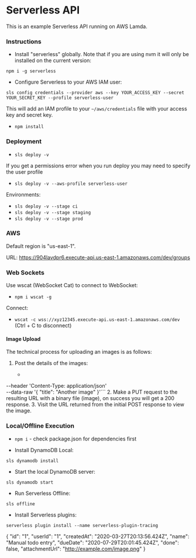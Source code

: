# Serverless API

This is an example Serverless API running on AWS Lamda. 

### Instructions

* Install "serverless" globally. Note that if you are using nvm it will only be installed on the current version: 

`npm i -g serverless`

* Configure Serverless to your AWS IAM user:

`sls config credentials --provider aws --key YOUR_ACCESS_KEY --secret YOUR_SECRET_KEY --profile serverless-user`

This will add an IAM profile to your `~/aws/credentials` file with your access key and secret key. 

* `npm install`

### Deployment

* `sls deploy -v`

If you get a permissions error when you run deploy you may need to specify the user profile

* `sls deploy -v --aws-profile serverless-user`

Environments: 

* `sls deploy -v --stage ci`
* `sls deploy -v --stage staging`
* `sls deploy -v --stage prod`

### AWS

Default region is "us-east-1".

URL: https://904lavdpr6.execute-api.us-east-1.amazonaws.com/dev/groups

### Web Sockets

Use wscat (WebSocket Cat) to connect to WebSocket: 

* `npm i wscat -g`

Connect: 

* `wscat -c wss://xyz12345.execute-api.us-east-1.amazonaws.com/dev` (Ctrl + C to disconnect)

#### Image Upload

The technical process for uploading an images is as follows: 

1. Post the details of the images: 
    * ```curl --location --request POST 'https://904lavdpr6.execute-api.us-east-1.amazonaws.com/dev/groups/1/images' \
--header 'Content-Type: application/json' \
--data-raw '{
	"title": "Another image"
}'```
2. Make a PUT request to the resulting URL with a binary file (image), on success you will get a 200 response. 
3. Visit the URL returned from the initial POST response to view the image. 


### Local/Offline Execution

* `npm i` - check package.json for dependencies first

* Install DynamoDB Local:

`sls dynamodb install`

* Start the local DynamoDB server: 
    
`sls dynamodb start` 

* Run Serverless Offline: 

`sls offline`

* Install Serverless plugins: 

`serverless plugin install --name serverless-plugin-tracing`

{
  "id": "1",
  "userId": "1",
  "createdAt": "2020-03-27T20:13:56.424Z",
  "name": "Manual todo entry",
  "dueDate": "2020-07-29T20:01:45.424Z",
  "done": false,
  "attachmentUrl": "http://example.com/image.png"
}